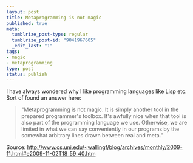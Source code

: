 ```yaml
--- 
layout: post
title: Metaprogramming is not magic
published: true
meta: 
  tumblrize_post-type: regular
  tumblrize_post-id: "9041967605"
  _edit_last: "1"
tags: 
- magic
- metaprogramming
type: post
status: publish
---
```

I have always wondered why I like programming languages like Lisp etc. Sort of found an answer here:

> "Metaprogramming is not magic. It is simply another tool in the prepared programmer's toolbox. It's awfully nice when that tool is also part of the programming language we use. Otherwise, we are limited in what we can say conveniently in our programs by the somewhat arbitrary lines drawn between real and meta."

Source: <a href="http://www.cs.uni.edu/~wallingf/blog/archives/monthly/2009-11.html#e2009-11-02T18_59_40.htm">http://www.cs.uni.edu/~wallingf/blog/archives/monthly/2009-11.html#e2009-11-02T18_59_40.htm</a>
